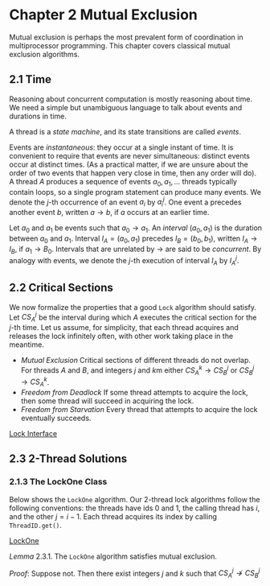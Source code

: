 # Chapter 2 Mutual Exclusion

Mutual exclusion is perhaps the most prevalent form of coordination in multiprocessor
programming. This chapter covers classical mutual exclusion algorithms.

## 2.1 Time

Reasoning about concurrent computation is mostly reasoning about time. We need a simple
but unambiguous language to talk about events and durations in time.

A thread is a *state machine*, and its state transitions are called *events*.

Events are *instantaneous*: they occur at a single instant of time. It is convenient to
require that events are never simultaneous: distinct events occur at distinct times. (As
a practical matter, if we are unsure about the order of two events that happen very close
in time, then any order will do). A thread $A$ produces a sequence of events $a_{0},a_{1},\dots$
threads typically contain loops, so a single program statement can produce many events. We
denote the $j$-th occurrence of an event $a_{i}$ by $a_{i}^{j}$. One event a precedes another
event $b$, written $a \to b$, if $a$ occurs at an earlier time.

Let $a_{0}$ and $a_{1}$ be events such that $a_{0} \to a_{1}$. An *interval* $(a_{0},a_{1})$
is the duration between $a_{0}$ and $a_{1}$. Interval $I_{A} = (a_{0}, a_{1})$ precedes
$I_{B} = (b_{0}, b_{1})$, written $I_{A} \to I_{B}$, if $a_{1} \to B_{0}$. Intervals that are
unrelated by $\to$ are said to be *concurrent*. By analogy with events, we denote the $j$-th
execution of interval $I_{A}$ by $I_{A}^{j}$.

## 2.2 Critical Sections

We now formalize the properties that a good `Lock` algorithm should satisfy. Let $CS_{A}^{j}$ be
the interval during which $A$ executes the critical section for the $j$-th time. Let us assume,
for simplicity, that each thread acquires and releases the lock infinitely often, with other work
taking place in the meantime.

+ *Mutual Exclusion* Critical sections of different threads do not overlap. For threads $A$ and
$B$, and integers $j$ and $k$m either $CS_{A}^{k} \to CS_{B}^{j}$ or $CS_{B}^{j} \to CS_{A}^{k}$.
+ *Freedom from Deadlock* If some thread attempts to acquire the lock, then some thread will
succeed in acquiring the lock.
+ *Freedom from Starvation* Every thread that attempts to acquire the lock eventually succeeds.

[Lock Interface](./lock.hpp)

## 2.3 2-Thread Solutions

### 2.1.3 The LockOne Class

Below shows the `LockOne` algorithm. Our 2-thread lock algorithms follow the following conventions:
the threads have ids 0 and 1, the calling thread has $i$, and the other $j = i -1$. Each thread
acquires its index by calling `ThreadID.get()`.

[LockOne](./lock_one.cpp)

*Lemma* 2.3.1. The `LockOne` algorithm satisfies mutual exclusion.

*Proof*: Suppose not. Then there exist integers $j$ and $k$ such that
$CS_{A}^{j} \nrightarrow CS_{B}^{j}$
